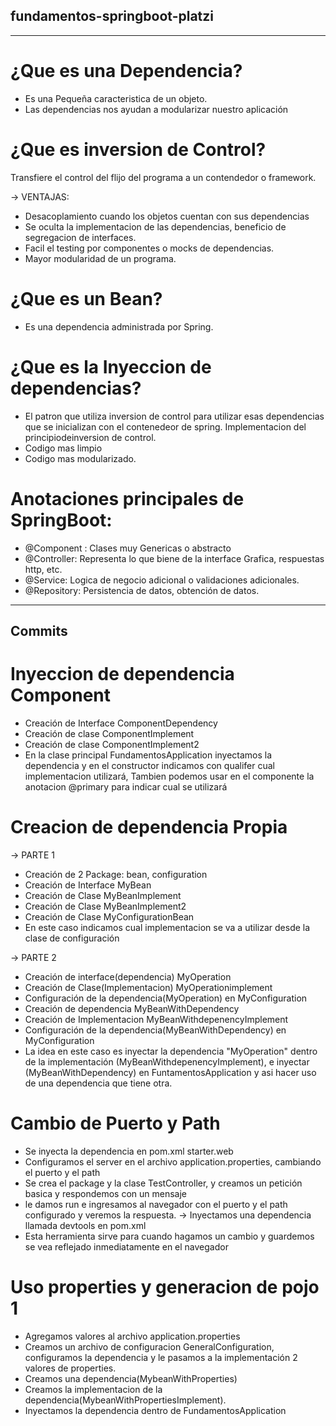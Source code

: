 ## fundamentos-springboot-platzi

-----------

# ¿Que es una Dependencia?
- Es una Pequeña caracteristica de un objeto.
- Las dependencias nos ayudan a modularizar nuestro aplicación

# ¿Que es inversion de Control?
Transfiere el control del flijo del programa a un contendedor o framework.

-> VENTAJAS:
- Desacoplamiento cuando los objetos cuentan con sus dependencias
- Se oculta la implementacion de las dependencias, beneficio de segregacion de interfaces.
- Facil el testing por componentes o mocks de dependencias.
- Mayor modularidad de un programa.

# ¿Que es un Bean?
- Es una dependencia administrada por Spring.

# ¿Que es la Inyeccion de dependencias? 
- El patron que utiliza inversion de control para utilizar esas dependencias que se 
inicializan con el contenedeor de spring. Implementacion del principiodeinversion de control.
- Codigo mas limpio
- Codigo mas modularizado.

# Anotaciones principales de SpringBoot:
- @Component : Clases muy Genericas o abstracto
- @Controller: Representa lo que biene de la interface Grafica, respuestas http, etc.
- @Service: Logica de negocio adicional o validaciones adicionales.
- @Repository: Persistencia de datos, obtención de datos.

--------

## Commits
# Inyeccion de dependencia Component
- Creación de Interface ComponentDependency
- Creación de clase ComponentImplement
- Creación de clase ComponentImplement2
- En la clase principal FundamentosApplication inyectamos la dependencia y en el constructor indicamos con qualifer
cual implementacion utilizará, Tambien podemos usar en el componente la anotacion @primary para indicar cual se utilizará

# Creacion de dependencia Propia
-> PARTE 1
- Creación de 2 Package: bean, configuration
- Creación de Interface MyBean
- Creación de Clase MyBeanImplement
- Creación de Clase MyBeanImplement2
- Creación de Clase MyConfigurationBean
- En este caso indicamos cual implementacion se va a utilizar desde la clase de configuración

-> PARTE 2
- Creación de interface(dependencia) MyOperation
- Creación de Clase(Implementacion) MyOperationimplement
- Configuración de la dependencia(MyOperation) en MyConfiguration
- Creación de dependencia MyBeanWithDependency
- Creación de Implementacion MyBeanWithdepenencyImplement
- Configuración de la dependencia(MyBeanWithDependency) en MyConfiguration
- La idea en este caso es inyectar la dependencia "MyOperation" dentro de la implementación (MyBeanWithdepenencyImplement),
e inyectar (MyBeanWithDependency) en FuntamentosApplication y asi hacer uso de una dependencia que tiene otra.

# Cambio de Puerto y Path
- Se inyecta la dependencia en pom.xml starter.web
- Configuramos el server en el archivo application.properties, cambiando el puerto y el path
- Se crea el package y la clase TestController, y creamos un petición basica y respondemos con un mensaje
- le damos run e ingresamos al navegador con el puerto y el path configurado y veremos la respuesta.
-> Inyectamos una dependencia llamada devtools en pom.xml
- Esta herramienta sirve para cuando hagamos un cambio y guardemos se vea reflejado inmediatamente en el navegador

# Uso properties y generacion de pojo 1
- Agregamos valores al archivo application.properties
- Creamos un archivo de configuracion GeneralConfiguration, configuramos la dependencia y le pasamos a la implementación
2 valores de properties. 
- Creamos una dependencia(MybeanWithProperties)
- Creamos la implementacion de la dependencia(MybeanWithPropertiesImplement).
- Inyectamos la dependencia dentro de FundamentosApplication


